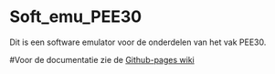 # Soft_emu_PEE30
Dit is een software emulator voor de onderdelen van het vak PEE30.


#Voor de documentatie zie de [Github-pages wiki](https://hoog-v.github.io/Soft_emu_PEE30/)
